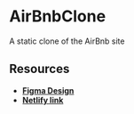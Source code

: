 # AirBnbClone
A static clone of the AirBnb site 
<b/>
## Resources
* [Figma Design](https://www.figma.com/file/xNQolgD0O2K3RUlSArQ6ym/Airbnb-Experiences-(Copy)?node-id=2%3A2&t=BVfyVwH6ttZwoRHw-0)
* [Netlify link](https://timely-selkie-73721f.netlify.app/)
